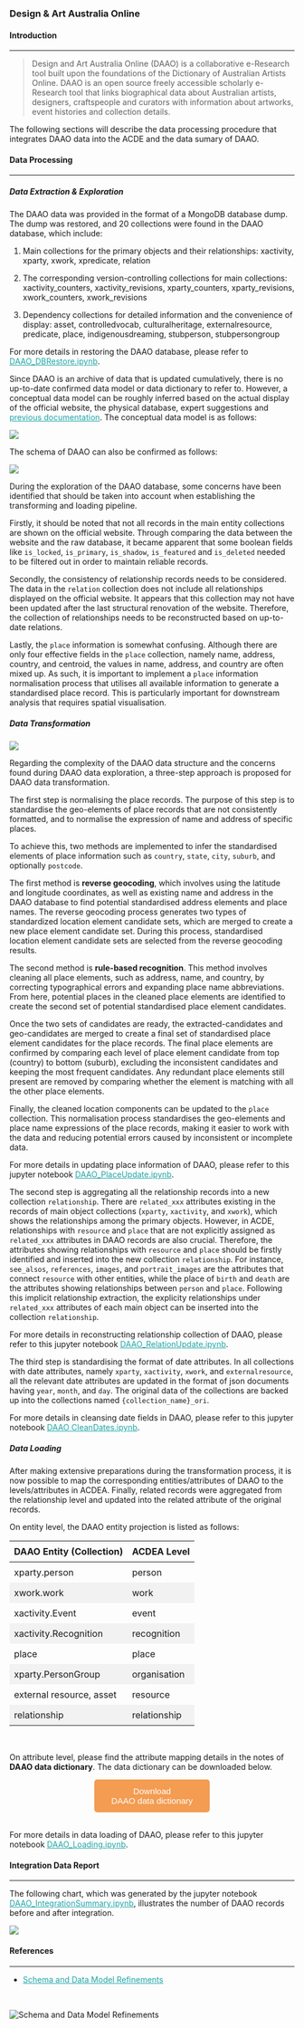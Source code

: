 ### Design & Art Australia Online

#### Introduction
---
> Design and Art Australia Online (DAAO) is a collaborative e-Research tool built upon the foundations of the Dictionary of Australian Artists Online. DAAO is an open source freely accessible scholarly e-Research tool that links biographical data about Australian artists, designers, craftspeople and curators with information about artworks, event histories and collection details.

The following sections will describe the data processing procedure that integrates DAAO data into the ACDE and the data sumary of DAAO.

#### Data Processing
---
##### Data Extraction & Exploration

The DAAO data was provided in the format of a MongoDB database dump. The dump was restored, and 20 collections were found in the DAAO database, which include:

1. Main collections for the primary objects and their relationships: xactivity, xparty, xwork, xpredicate, relation

2. The corresponding version-controlling collections for main collections: xactivity_counters, xactivity_revisions, xparty_counters, xparty_revisions, xwork_counters, xwork_revisions

3. Dependency collections for detailed information and the convenience of display: asset, controlledvocab, culturalheritage, externalresource, predicate, place, indigenousdreaming, stubperson, stubpersongroup

For more details in restoring the DAAO database, please refer to [DAAO_DBRestore.ipynb](https://github.com/acd-engine/jupyterbook/blob/main/integration%20notebooks/DAAO_DBRestore.ipynb).

Since DAAO is an archive of data that is updated cumulatively, there is no up-to-date confirmed data model or data dictionary to refer to. However, a conceptual data model can be roughly inferred based on the actual display of the official website, the physical database, expert suggestions and [previous documentation](https://blogs.unsw.edu.au/daao/blog/2015/03/schema-and-data-model-refinements/). The conceptual data model is as follows:

![](./images/ivy_images/DAAO_Conceptual_Data_Model.png)
<br>

The schema of DAAO can also be confirmed as follows:

![](./images/ivy_images/DAAO_Schema.png)
<br>

During the exploration of the DAAO database, some concerns have been identified that should be taken into account when establishing the transforming and loading pipeline.

Firstly, it should be noted that not all records in the main entity collections are shown on the official website. Through comparing the data between the website and the raw database, it became apparent that some boolean fields like `is_locked`, `is_primary`, `is_shadow`, `is_featured` and `is_deleted` needed to be filtered out in order to maintain reliable records.

Secondly, the consistency of relationship records needs to be considered. The data in the `relation` collection does not include all relationships displayed on the official website. It appears that this collection may not have been updated after the last structural renovation of the website. Therefore, the collection of relationships needs to be reconstructed based on up-to-date relations.

Lastly, the `place` information is somewhat confusing. Although there are only four effective fields in the `place` collection, namely name, address, country, and centroid, the values in name, address, and country are often mixed up. As such, it is important to implement a `place` information normalisation process that utilises all available information to generate a standardised place record. This is particularly important for downstream analysis that requires spatial visualisation.

##### Data Transformation

![](./images/ivy_images/DAAO_ETL_Workflow.png)
<br>

Regarding the complexity of the DAAO data structure and the concerns found during DAAO data exploration, a three-step approach is proposed for DAAO data transformation. 

The first step is normalising the place records. The purpose of this step is to standardise the geo-elements of place records that are not consistently formatted, and to normalise the expression of name and address of specific places.  

To achieve this, two methods are implemented to infer the standardised elements of place information such as `country`, `state`, `city`, `suburb`, and optionally `postcode`. 

The first method is **reverse geocoding**, which involves using the latitude and longitude coordinates, as well as existing name and address in the DAAO database to find potential standardised address elements and place names. The reverse geocoding process generates two types of standardized location element candidate sets, which are merged to create a new place element candidate set. During this process, standardised location element candidate sets are selected from the reverse geocoding results.  

The second method is **rule-based recognition**. This method involves cleaning all place elements, such as address, name, and country, by correcting typographical errors and expanding place name abbreviations. From here, potential places in the cleaned place elements are identified to create the second set of potential standardised place element candidates.  

Once the two sets of candidates are ready, the extracted-candidates and geo-candidates are merged to create a final set of standardised place element candidates for the place records. The final place elements are confirmed by comparing each level of place element candidate from top (country) to bottom (suburb), excluding the inconsistent candidates and keeping the most frequent candidates. Any redundant place elements still present are removed by comparing whether the element is matching with all the other place elements.  

Finally, the cleaned location components can be updated to the `place` collection. This normalisation process standardises the geo-elements and place name expressions of the place records, making it easier to work with the data and reducing potential errors caused by inconsistent or incomplete data.

For more details in updating place information of DAAO, please refer to this jupyter notebook [DAAO_PlaceUpdate.ipynb](https://github.com/acd-engine/jupyterbook/blob/main/integration%20notebooks/DAAO_PlaceUpdate.ipynb).

The second step is aggregating all the relationship records into a new collection `relationship`. There are `related_xxx` attributes existing in the records of main object collections (`xparty`, `xactivity`, and `xwork`), which shows the relationships among the primary objects. However, in ACDE, relationships with `resource` and `place`  that are not explicitly assigned as `related_xxx` attributes in DAAO records are also crucial. Therefore, the attributes showing relationships with `resource` and `place` should be firstly identified and inserted into the new collection `relationship`. For instance, `see_alsos`, `references`, `images`, and `portrait_images` are the attributes that connect `resource` with other entities, while the place of  `birth` and `death` are the attributes showing relationships between `person` and `place`. Following this implicit relationship extraction, the explicity relationships under `related_xxx` attributes of each main object can be inserted into the collection `relationship`.

For more details in reconstructing relationship collection of DAAO, please refer to this jupyter notebook [DAAO_RelationUpdate.ipynb](https://github.com/acd-engine/jupyterbook/blob/main/integration%20notebooks/DAAO_RelationUpdate.ipynb).

The third step is standardising the format of date attributes. In all collections with date attributes, namely `xparty`, `xactivity`, `xwork`, and `externalresource`, all the relevant date attributes are updated in the format of json documents having `year`, `month`, and `day`. The original data of the collections are backed up into the collections named `{collection_name}_ori`. 

For more details in cleansing date fields in DAAO, please refer to this jupyter notebook [DAAO CleanDates.ipynb](https://github.com/acd-engine/jupyterbook/blob/main/integration%20notebooks/DAAO_CleanDates.ipynb).

##### Data Loading

After making extensive preparations during the transformation process, it is now possible to map the corresponding entities/attributes of DAAO to the levels/attributes in ACDEA. Finally, related records were aggregated from the relationship level and updated into the related attribute of the original records.

On entity level, the DAAO entity projection is listed as follows:

<style>
  /* CSS for zebra-striped table */
  table {
    border-collapse: collapse;
    width: 100%;
  }

  th, td {
    padding: 8px;
  }

  /* Zebra striping */
  tr:nth-child(even) {
    background-color: #f2f2f2;
  }
</style>

| DAAO Entity (Collection) | ACDEA Level  |
| ------------------------ | ------------ |
| xparty.person            | person       |
| xwork.work               | work         |
| xactivity.Event          | event        |
| xactivity.Recognition    | recognition  |
| place                    | place        |
| xparty.PersonGroup       | organisation |
| external resource, asset | resource     |
| relationship             | relationship |
<br>

On attribute level, please find the attribute mapping details in the notes of **DAAO data dictionary**. The data dictionary can be downloaded below. 

<!DOCTYPE html>
<html>
<head>
<meta name="viewport" content="width=device-width, initial-scale=1">
<!-- Add icon library -->
<link rel="stylesheet" href="https://cdnjs.cloudflare.com/ajax/libs/font-awesome/4.7.0/css/font-awesome.min.css">
<style>
.btn {
  background-color: #f39c52;
  border: none;
  color: white;
  padding: 12px 30px;
  cursor: pointer;
  font-size: 15px;
  border-radius: 5px; /* Make the button rounder */
}
</style>

</head>
<body>

<div style="text-align: center;">
	<button id="download-btn" class="btn"><i class="fa fa-download"></i> Download <br>DAAO data dictionary</button>
</div>

</body>
</html>

<script src="https://cdn.jsdelivr.net/npm/filesaver.js"></script>
<script>
  // Define the URL of the CSV file
  const csvUrl = "https://raw.githubusercontent.com/acd-engine/jupyterbook/master/data dictionaries/DAAO_Data_Dictionary.xlsx";
  
  // Add a click event listener to the button
  document.getElementById("download-btn").addEventListener("click", () => {
    // Load the CSV file from the URL using an XMLHttpRequest
    const xhr = new XMLHttpRequest();
    xhr.open("GET", csvUrl);
    xhr.responseType = "blob";
    xhr.onload = () => {
      // Save the Blob as a file with the given name
      saveAs(xhr.response, "DAAO_Data_Dictionary.xlsx");
    };
    xhr.send();
  });
</script>
<br>

For more details in data loading of DAAO, please refer to this jupyter notebook [DAAO_Loading.ipynb](https://github.com/acd-engine/jupyterbook/blob/main/integration%20notebooks/DAAO_Loading.ipynb).

#### Integration Data Report
---
The following chart, which was generated by the jupyter notebook [DAAO_IntegrationSummary.ipynb](https://github.com/acd-engine/jupyterbook/blob/main/integration%20notebooks/DAAO_IntegrationSummary.ipynb), illustrates the number of DAAO records before and after integration.

![](./images/ivy_images/DAAO_integration_summary.png)

#### References
---
* [Schema and Data Model Refinements](https://blogs.unsw.edu.au/daao/blog/2015/03/schema-and-data-model-refinements/)
<br>

![Schema and Data Model Refinements](https://blogs.unsw.edu.au/daao/files/2015/03/DAAO-Data-Model-Proposed-Revisions-February-20151.jpg "Schema and Data Model Refinements")

<style>
  a {
    color: #1ea5a6 !important;
  }
</style>